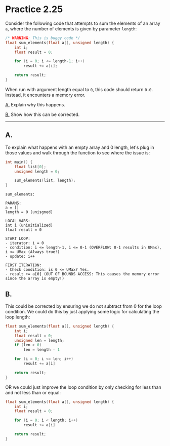 # Practice 2.25

Consider the following code that attempts to sum the elements of an array `a`, where the number of elements is given by parameter `length`:

```c
/* WARNING: This is buggy code */
float sum_elements(float a[], unsigned length) {
    int i;
    float result = 0;

    for (i = 0; i <= length-1; i++)
        result += a[i];

    return result;
}
```

When run with argument length equal to `0`, this code should return `0.0`. Instead, it encounters a memory error.

[A.](#a) Explain why this happens.

[B.](#b) Show how this can be corrected.

---

## A.
To explain what happens with an empty array and 0 length, let's plug in those values and walk through the function to see where the issue is:

```c
int main() {
    float list[0];
    unsigned length = 0;

    sum_elements(list, length);
}
```

```
sum_elements:

PARAMS:
a = []
length = 0 (unisgned)

LOCAL VARS:
int i (uninitialized)
float result = 0

START LOOP:
- iterator: i = 0
- condition: i <= length-1, i <= 0-1 (OVERFLOW: 0-1 results in UMax), i <= UMax (Always true!)
- update: i++

FIRST ITERATION:
- Check condition: is 0 <= UMax? Yes.
- result += a[0] (OUT OF BOUNDS ACCESS: This causes the memory error since the array is empty!)
```

## B.
This could be corrected by ensuring we do not subtract from 0 for the loop condition. We could do this by just applying some logic for calculating the loop length:

```c
float sum_elements(float a[], unsigned length) {
    int i;
    float result = 0;
    unsigned len = length;
    if (len > 0)
        len = length - 1

    for (i = 0; i <= len; i++)
        result += a[i]

    return result;
}
```

OR we could just improve the loop condition by only checking for less than and not less than or equal:

```c
float sum_elements(float a[], unsigned length) {
    int i;
    float result = 0;

    for (i = 0; i < length; i++)
        result += a[i]

    return result;
}
```